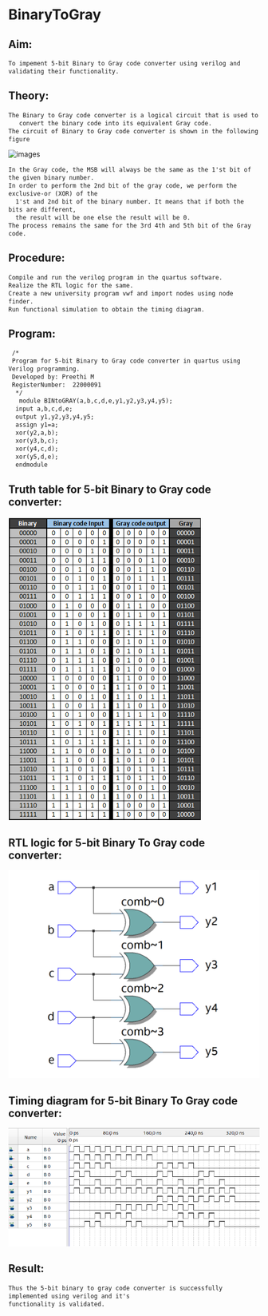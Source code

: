 # BinaryToGray

## Aim:

    To impement 5-bit Binary to Gray code converter using verilog and validating their functionality.

## Theory:

    The Binary to Gray code converter is a logical circuit that is used to
       convert the binary code into its equivalent Gray code.
    The circuit of Binary to Gray code converter is shown in the following figure

![images](https://static.javatpoint.com/tutorial/digital-electronics/images/binary-to-gray-code-cconversion.png)
    
    In the Gray code, the MSB will always be the same as the 1'st bit of the given binary number.
    In order to perform the 2nd bit of the gray code, we perform the exclusive-or (XOR) of the
      1'st and 2nd bit of the binary number. It means that if both the bits are different,
      the result will be one else the result will be 0.
    The process remains the same for the 3rd 4th and 5th bit of the Gray code.

## Procedure:

    Compile and run the verilog program in the quartus software.
    Realize the RTL logic for the same.
    Create a new university program vwf and import nodes using node finder.
    Run functional simulation to obtain the timing diagram.

## Program:
    
     /*
     Program for 5-bit Binary to Gray code converter in quartus using Verilog programming.
     Developed by: Preethi M
     RegisterNumber:  22000091
      */
       module BINtoGRAY(a,b,c,d,e,y1,y2,y3,y4,y5);
      input a,b,c,d,e;
      output y1,y2,y3,y4,y5;
      assign y1=a;
      xor(y2,a,b);
      xor(y3,b,c);
      xor(y4,c,d);
      xor(y5,d,e);
      endmodule
      
## Truth table for 5-bit Binary to Gray code converter:

![BINtoGRAYtruth](/images/BINtoGRAYtruth.png)

## RTL logic for 5-bit Binary To Gray code converter:

![BINtoGRAYrtl](/images/BINtoGRAYrtl.png)

## Timing diagram for 5-bit Binary To Gray code converter:

![BINtoGRAYsim](/images/BINtoGRAYsim.png)

## Result:

    Thus the 5-bit binary to gray code converter is successfully implemented using verilog and it's
    functionality is validated.
